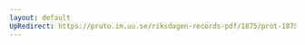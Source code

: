 ```yaml
---
layout: default
UpRedirect: https://pruto.im.uu.se/riksdagen-records-pdf/1875/prot-1875--ak--006/prot-1875--ak--006_010.pdf
---
```

